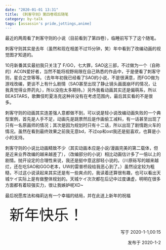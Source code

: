 ```yaml
---
date: "2020-01-01 13:31"
title: 《刺客守则》第四卷观后随笔
category: by-talk
tags: [assassin's pride,jottings,anime]
---
```

最近的两周看了刺客守则的小说（目前看到了第四卷），临睡前写下了这个随笔。

<!-- more -->

刺客守则其实是去年（虽然和现在相差不过15分钟，笑）年中看到了改编动画的视觉图才知道的。


10月新番其实最初我只关注了 F/GO，七大罪，SAO这三部，不过做为一个（自称的）ACGN爱好者，当然不能将视野局限在自己熟悉的作品中，于是便看了刺客守则，星合之空等等。（去年年初我已经看了SAO的小说，不是很满意，而FGO做为游戏改编，更谈不上有什么剧情（SAO甚至出现了静止镜头画面崩坏的情况，让我真觉得业界药丸），所以没抱太多期待。）另外我看动画其实还是偏萌系，所以BEASTARS，歌舞伎町夏洛克这种并没有在考虑范围内，最后其实看的不是很多。


刺客守则的动画其实连差强人意都做不到，可以说是轻小说改编动画失败的一个典型案例，首先是人手不足，动画先是跳票然后是作画偷工减料，有一话甚至出现了只有一名原画师的情况；其次是因为规划时只有十二话，所以出现了剧情跑火车的情况。虽然在看到最终效果之前我无意bd，不过op和ost我还是挺喜欢，也算是小小的支持。


刺客守则的小说比动画精致不少（其实动画本应是小说/漫画完美的第二载体，但是近来业界改编的越来越差了），（改编部分的小说）相比动画估计多了一倍以上的剧情。抛开设定的合理性来说，我还是挺中意这部轻小说的。（川原砾写的越来越烂，还在吃SAO和GGO老本，UW的雷普桥段给我恶心到了。）虽然设定较为粗糙，不过这小说读起来其实还是有一些爽点的，我读着还算很有趣，也可以看出天城ケイ实际上是有做整体规划的。天城ケイ次次都在后记中过度谦虚，明明在很多方面都有着较强实力，很让我嫉妒呢XD~


最后祝愿库法和梅莉达有一个幸福的结局，并在此送上新年的祝福

　<font size="12">新年快乐！</font>
<p align="right">写于 2020-1-1,00:15</p>
<p align="right">发布于 2020-1-2</p>


